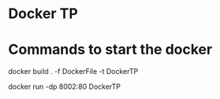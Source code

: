 # Docker TP
# Commands to start the docker
docker build . -f DockerFile -t DockerTP

docker run -dp 8002:80 DockerTP
